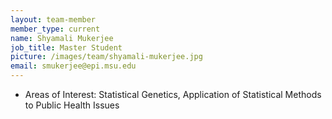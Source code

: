 ```yaml
---
layout: team-member
member_type: current
name: Shyamali Mukerjee
job_title: Master Student
picture: /images/team/shyamali-mukerjee.jpg
email: smukerjee@epi.msu.edu
---
```


- Areas of Interest: Statistical Genetics, Application of Statistical Methods to Public Health Issues
